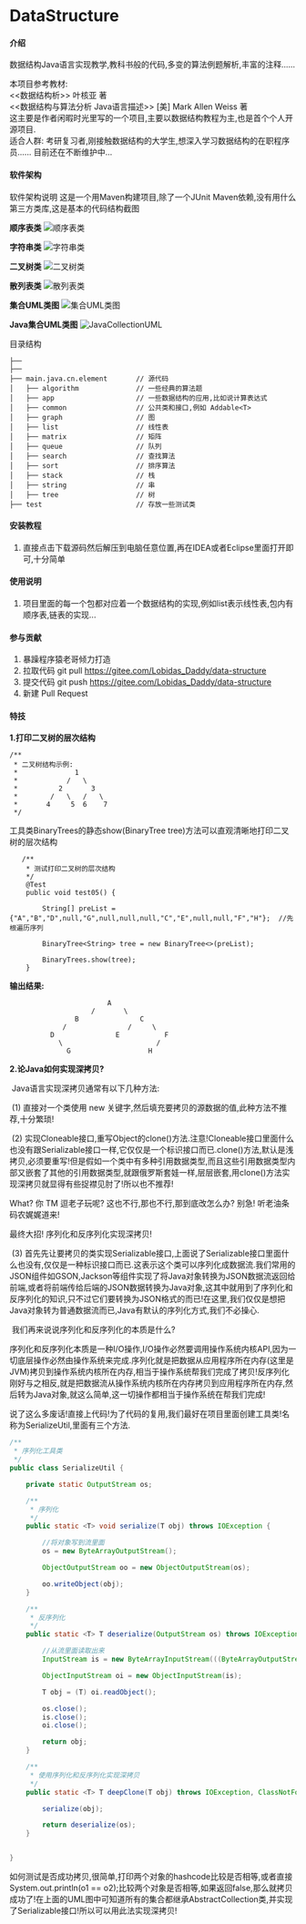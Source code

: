 # DataStructure

#### 介绍
数据结构Java语言实现教学,教科书般的代码,多变的算法例题解析,丰富的注释......  

本项目参考教材:  <br/>
    <<数据结构析>> 叶核亚 著 <br/>
    <<数据结构与算法分析 Java语言描述>> [美] Mark Allen Weiss 著 <br/>
这主要是作者闲暇时光里写的一个项目,主要以数据结构教程为主,也是首个个人开源项目. <br/>
适合人群: 考研复习者,刚接触数据结构的大学生,想深入学习数据结构的在职程序员......
目前还在不断维护中...


#### 软件架构
软件架构说明
这是一个用Maven构建项目,除了一个JUnit Maven依赖,没有用什么第三方类库,这是基本的代码结构截图

**顺序表类** 
![顺序表类](https://images.gitee.com/uploads/images/2021/0520/122106_03f08a6e_7713888.png "main1.png")

**字符串类**
![字符串类](https://images.gitee.com/uploads/images/2021/0607/102305_4e3d09b3_7713888.png "QQ截图20210607102200.png")

**二叉树类**
![二叉树类](https://images.gitee.com/uploads/images/2021/0607/102314_0cf85e22_7713888.png "QQ截图20210607102217.png")

**散列表类**
![散列表类](https://images.gitee.com/uploads/images/2021/0607/102324_976d4bcb_7713888.png "QQ截图20210607102240.png")

**集合UML类图**
![集合UML类图](https://images.gitee.com/uploads/images/2021/0627/222452_27963dfd_7713888.png "集合UML图.png")

 **Java集合UML类图** 
![JavaCollectionUML](https://images.gitee.com/uploads/images/2021/0628/165418_d5b8bc00_7713888.png "JavaCollection.png")

目录结构
```
├── 
├── 
├── main.java.cn.element       // 源代码
│   ├── algorithm              // 一些经典的算法题
│   ├── app                    // 一些数据结构的应用,比如说计算表达式
│   ├── common                 // 公共类和接口,例如 Addable<T>
│   ├── graph                  // 图
│   ├── list                   // 线性表
│   ├── matrix                 // 矩阵
│   ├── queue                  // 队列
│   ├── search                 // 查找算法
│   ├── sort                   // 排序算法
│   ├── stack                  // 栈
│   ├── string                 // 串
│   ├── tree                   // 树
├── test                       // 存放一些测试类
```



#### 安装教程

1.  直接点击下载源码然后解压到电脑任意位置,再在IDEA或者Eclipse里面打开即可,十分简单

#### 使用说明

1.  项目里面的每一个包都对应着一个数据结构的实现,例如list表示线性表,包内有顺序表,链表的实现...


#### 参与贡献

1.  暴躁程序猿老哥倾力打造
2.  拉取代码 git pull https://gitee.com/Lobidas_Daddy/data-structure
3.  提交代码 git push https://gitee.com/Lobidas_Daddy/data-structure
4.  新建 Pull Request


#### 特技

**1.打印二叉树的层次结构**

```
/**
 * 二叉树结构示例:
 *              1
 *            /   \
 *          2       3
 *        /   \   /   \
 *       4     5  6    7
 */
```


  工具类BinaryTrees的静态show(BinaryTree<T> tree)方法可以直观清晰地打印二叉树的层次结构


```
   /**
    * 测试打印二叉树的层次结构
    */
    @Test
    public void test05() {

        String[] preList = {"A","B","D",null,"G",null,null,null,"C","E",null,null,"F","H"};  //先根遍历序列

        BinaryTree<String> tree = new BinaryTree<>(preList);

        BinaryTrees.show(tree);
    }
```

**输出结果:** 
```
                        A                        
                    /       \                    
                B               C                
             /               /     \             
          D               E           F          
            \                       /            
              G                   H 
```

**2.论Java如何实现深拷贝?**

​	Java语言实现深拷贝通常有以下几种方法:

​	(1) 直接对一个类使用 new 关键字,然后填充要拷贝的源数据的值,此种方法不推荐,十分繁琐!

​	(2) 实现Cloneable接口,重写Object的clone()方法.注意!Cloneable接口里面什么也没有跟Serializable接口一样,它仅仅是一个标识接口而已.clone()方法,默认是浅拷贝,必须要重写!但是假如一个类中有多种引用数据类型,而且这些引用数据类型内部又嵌套了其他的引用数据类型,就跟俄罗斯套娃一样,层层嵌套,用clone()方法实现深拷贝就显得有些捉襟见肘了!所以也不推荐!

What?  你 TM 逗老子玩呢?  这也不行,那也不行,那到底改怎么办?
别急! 听老油条码农娓娓道来!

最终大招!  序列化和反序列化实现深拷贝!

​	(3)  首先先让要拷贝的类实现Serializable接口,上面说了Serializable接口里面什么也没有,仅仅是一种标识接口而已.这表示这个类可以序列化成数据流.我们常用的JSON组件如GSON,Jackson等组件实现了将Java对象转换为JSON数据流返回给前端,或者将前端传给后端的JSON数据转换为Java对象,这其中就用到了序列化和反序列化的知识,只不过它们要转换为JSON格式的而已!在这里,我们仅仅是想把Java对象转为普通数据流而已,Java有默认的序列化方式,我们不必操心.

​		我们再来说说序列化和反序列化的本质是什么?

​		序列化和反序列化本质是一种I/O操作,I/O操作必然要调用操作系统内核API,因为一切底层操作必然由操作系统来完成.序列化就是把数据从应用程序所在内存(这里是JVM)拷贝到操作系统内核所在内存,相当于操作系统帮我们完成了拷贝!反序列化刚好与之相反,就是把数据流从操作系统内核所在内存拷贝到应用程序所在内存,然后转为Java对象,就这么简单,这一切操作都相当于操作系统在帮我们完成!

​		说了这么多废话!直接上代码!为了代码的复用,我们最好在项目里面创建工具类!名称为SerializeUtil,里面有三个方法.

```java
/**
 * 序列化工具类
 */
public class SerializeUtil {

    private static OutputStream os;

    /**
     * 序列化
     */
    public static <T> void serialize(T obj) throws IOException {

        //将对象写到流里面
        os = new ByteArrayOutputStream();

        ObjectOutputStream oo = new ObjectOutputStream(os);

        oo.writeObject(obj);
    }

    /**
     * 反序列化
     */
    public static <T> T deserialize(OutputStream os) throws IOException, ClassNotFoundException {

        //从流里面读取出来
        InputStream is = new ByteArrayInputStream(((ByteArrayOutputStream) os).toByteArray());

        ObjectInputStream oi = new ObjectInputStream(is);

        T obj = (T) oi.readObject();

        os.close();
        is.close();
        oi.close();

        return obj;
    }

    /**
     * 使用序列化和反序列化实现深拷贝
     */
    public static <T> T deepClone(T obj) throws IOException, ClassNotFoundException {

        serialize(obj);

        return deserialize(os);
    }


}
```

如何测试是否成功拷贝,很简单,打印两个对象的hashcode比较是否相等,或者直接System.out.println(o1 == o2);比较两个对象是否相等,如果返回false,那么就拷贝成功了!在上面的UML图中可知道所有的集合都继承AbstractCollection类,并实现了Serializable接口!所以可以用此法实现深拷贝!


